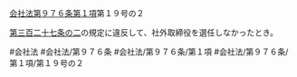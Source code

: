 [会社法第９７６条第１項](会社法＿＿＿＿第９７６条第１項)第１９号の２

[第三百二十七条の二](会社法＿＿＿＿第３２７条の２)の規定に違反して、社外取締役を選任しなかったとき。


#会社法
#会社法/第９７６条
#会社法/第９７６条/第１項
#会社法/第９７６条/第１項/第１９号の２
